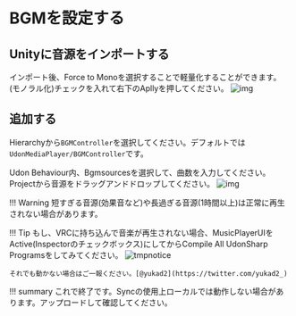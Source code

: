 # BGMを設定する
## Unityに音源をインポートする
インポート後、Force to Monoを選択することで軽量化することができます。(モノラル化)チェックを入れて右下のApllyを押してください。
![img](https://i.gyazo.com/8311f0cc5827b74dac82d4522a0e1701.png)

## 追加する
Hierarchyから`BGMController`を選択してください。デフォルトでは`UdonMediaPlayer/BGMController`です。

Udon Behaviour内、Bgmsourcesを選択して、曲数を入力してください。Projectから音源をドラッグアンドドロップしてください。
![img](https://i.gyazo.com/554649dc08911b2b5e0deabdb61cda97.png)

!!! Warning
    短すぎる音源(効果音など)や長過ぎる音源(1時間以上)は正常に再生されない場合があります。

!!! Tip
    もし、VRCに持ち込んで音楽が再生されない場合、MusicPlayerUIをActive(Inspectorのチェックボックス)にしてからCompile All UdonSharp Programsをしてみてください。
    ![tmpnotice](https://i.gyazo.com/a7bf80fcf2862ef90309f7e7a348ce24.png)

    それでも動かない場合はご一報ください。[@yukad2](https://twitter.com/yukad2_)

!!! summary
    これで終了です。Syncの使用上ローカルでは動作しない場合があります。アップロードして確認してください。